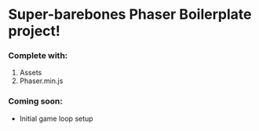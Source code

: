 # Super-barebones Phaser Boilerplate project!
### Complete with:
1. Assets
2. Phaser.min.js

### Coming soon:
* Initial game loop setup

